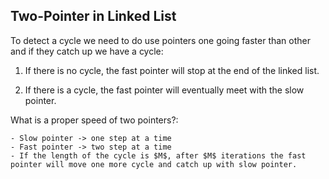## Two-Pointer in Linked List

To detect a cycle we need to do use pointers one going faster than other and if they catch up we have a cycle:

1. If there is no cycle, the fast pointer will stop at the end of the linked list.

2. If there is a cycle, the fast pointer will eventually meet with the slow pointer.

What is a proper speed of two pointers?:

    - Slow pointer -> one step at a time
    - Fast pointer -> two step at a time
    - If the length of the cycle is $M$, after $M$ iterations the fast pointer will move one more cycle and catch up with slow pointer.